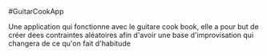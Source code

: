 #GuitarCookApp

Une application qui fonctionne avec le guitare cook book, elle a pour but de créer dees contraintes aléatoires afin d'avoir une base d'improvisation qui changera de ce qu'on fait d'habitude
